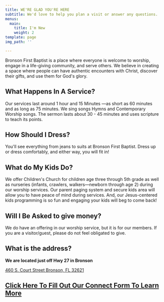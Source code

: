 ```yaml
---
title: WE'RE GLAD YOU'RE HERE
subtitle: We'd love to help you plan a visit or answer any questions.
menus:
  main:
    title: I'm New
    weight: 2
template: page
img_path: ''

---
```

Bronson First Baptist is a place where everyone is welcome to worship, engage in a life-giving community, and serve others. We believe in creating a space where people can have authentic encounters with Christ, discover their gifts, and use them for God's glory.

## What Happens In A Service?

Our services last around 1 hour and 15 Minutes —as short as 60 minutes and as long as 75 minutes. We sing songs Hymns and Contemporary Worship songs. The sermon lasts about 30 - 45 minutes and uses scripture to teach its points.

## How Should I Dress?

You'll see everything from jeans to suits at Bronson First Baptist. Dress up or dress comfortably, and either way, you will fit in!

## What do My Kids Do?

We offer Children's Church for children age three through 5th grade as well as nurseries (infants, crawlers, walkers—newborn through age 2) during our worship services. Our parent paging system and secure kids area will allow you to have peace of mind during services. And, our Jesus-centered kids programming is so fun and engaging your kids will beg to come back!

## Will I Be Asked to give money?

We do have an offering in our worship service, but it is for our members. If you are a visitor/guest, please do not feel obligated to give.

## What is the address?

**We are located just off Hwy 27 in Bronson**

[460 S. Court Street Bronson, FL 32621](https://maps.google.com/maps?q=460+S.+Court+St+32621&ie=UTF-8&hq=&hnear=0x88e8edcd1e57570b:0xde89a46d8c5ce348,460+S+Court+St,+Bronson,+FL+32621&gl=us&ei=6zcPUN3RDJCO8wSj1ICoDA&ved=0CAkQ8gEwAA)

## [Click Here To Fill Out Our Connect Form To Learn More](https://forms.gle/zPUrmBjtyry37HV29)